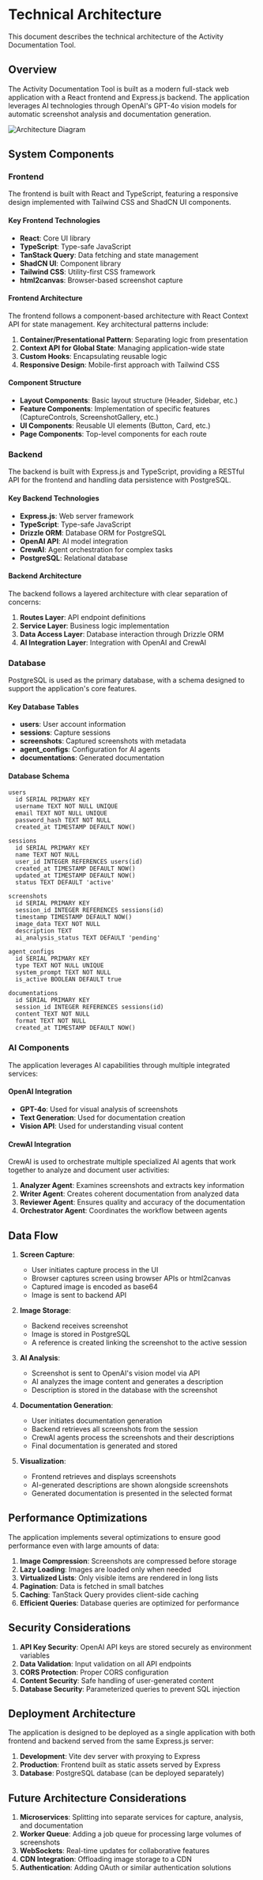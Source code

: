 # Technical Architecture

This document describes the technical architecture of the Activity Documentation Tool.

## Overview

The Activity Documentation Tool is built as a modern full-stack web application with a React frontend and Express.js backend. The application leverages AI technologies through OpenAI's GPT-4o vision models for automatic screenshot analysis and documentation generation.

![Architecture Diagram](./architecture-diagram.png)

## System Components

### Frontend

The frontend is built with React and TypeScript, featuring a responsive design implemented with Tailwind CSS and ShadCN UI components.

#### Key Frontend Technologies

- **React**: Core UI library
- **TypeScript**: Type-safe JavaScript
- **TanStack Query**: Data fetching and state management
- **ShadCN UI**: Component library
- **Tailwind CSS**: Utility-first CSS framework
- **html2canvas**: Browser-based screenshot capture

#### Frontend Architecture

The frontend follows a component-based architecture with React Context API for state management. Key architectural patterns include:

1. **Container/Presentational Pattern**: Separating logic from presentation
2. **Context API for Global State**: Managing application-wide state
3. **Custom Hooks**: Encapsulating reusable logic
4. **Responsive Design**: Mobile-first approach with Tailwind CSS

#### Component Structure

- **Layout Components**: Basic layout structure (Header, Sidebar, etc.)
- **Feature Components**: Implementation of specific features (CaptureControls, ScreenshotGallery, etc.)
- **UI Components**: Reusable UI elements (Button, Card, etc.)
- **Page Components**: Top-level components for each route

### Backend

The backend is built with Express.js and TypeScript, providing a RESTful API for the frontend and handling data persistence with PostgreSQL.

#### Key Backend Technologies

- **Express.js**: Web server framework
- **TypeScript**: Type-safe JavaScript
- **Drizzle ORM**: Database ORM for PostgreSQL
- **OpenAI API**: AI model integration
- **CrewAI**: Agent orchestration for complex tasks
- **PostgreSQL**: Relational database

#### Backend Architecture

The backend follows a layered architecture with clear separation of concerns:

1. **Routes Layer**: API endpoint definitions
2. **Service Layer**: Business logic implementation
3. **Data Access Layer**: Database interaction through Drizzle ORM
4. **AI Integration Layer**: Integration with OpenAI and CrewAI

### Database

PostgreSQL is used as the primary database, with a schema designed to support the application's core features.

#### Key Database Tables

- **users**: User account information
- **sessions**: Capture sessions
- **screenshots**: Captured screenshots with metadata
- **agent_configs**: Configuration for AI agents
- **documentations**: Generated documentation

#### Database Schema

```
users
  id SERIAL PRIMARY KEY
  username TEXT NOT NULL UNIQUE
  email TEXT NOT NULL UNIQUE
  password_hash TEXT NOT NULL
  created_at TIMESTAMP DEFAULT NOW()

sessions
  id SERIAL PRIMARY KEY
  name TEXT NOT NULL
  user_id INTEGER REFERENCES users(id)
  created_at TIMESTAMP DEFAULT NOW()
  updated_at TIMESTAMP DEFAULT NOW()
  status TEXT DEFAULT 'active'

screenshots
  id SERIAL PRIMARY KEY
  session_id INTEGER REFERENCES sessions(id)
  timestamp TIMESTAMP DEFAULT NOW()
  image_data TEXT NOT NULL
  description TEXT
  ai_analysis_status TEXT DEFAULT 'pending'

agent_configs
  id SERIAL PRIMARY KEY
  type TEXT NOT NULL UNIQUE
  system_prompt TEXT NOT NULL
  is_active BOOLEAN DEFAULT true

documentations
  id SERIAL PRIMARY KEY
  session_id INTEGER REFERENCES sessions(id)
  content TEXT NOT NULL
  format TEXT NOT NULL
  created_at TIMESTAMP DEFAULT NOW()
```

### AI Components

The application leverages AI capabilities through multiple integrated services:

#### OpenAI Integration

- **GPT-4o**: Used for visual analysis of screenshots
- **Text Generation**: Used for documentation creation
- **Vision API**: Used for understanding visual content

#### CrewAI Integration

CrewAI is used to orchestrate multiple specialized AI agents that work together to analyze and document user activities:

1. **Analyzer Agent**: Examines screenshots and extracts key information
2. **Writer Agent**: Creates coherent documentation from analyzed data
3. **Reviewer Agent**: Ensures quality and accuracy of the documentation
4. **Orchestrator Agent**: Coordinates the workflow between agents

## Data Flow

1. **Screen Capture**:
   - User initiates capture process in the UI
   - Browser captures screen using browser APIs or html2canvas
   - Captured image is encoded as base64
   - Image is sent to backend API

2. **Image Storage**:
   - Backend receives screenshot
   - Image is stored in PostgreSQL
   - A reference is created linking the screenshot to the active session

3. **AI Analysis**:
   - Screenshot is sent to OpenAI's vision model via API
   - AI analyzes the image content and generates a description
   - Description is stored in the database with the screenshot

4. **Documentation Generation**:
   - User initiates documentation generation
   - Backend retrieves all screenshots from the session
   - CrewAI agents process the screenshots and their descriptions
   - Final documentation is generated and stored

5. **Visualization**:
   - Frontend retrieves and displays screenshots
   - AI-generated descriptions are shown alongside screenshots
   - Generated documentation is presented in the selected format

## Performance Optimizations

The application implements several optimizations to ensure good performance even with large amounts of data:

1. **Image Compression**: Screenshots are compressed before storage
2. **Lazy Loading**: Images are loaded only when needed
3. **Virtualized Lists**: Only visible items are rendered in long lists
4. **Pagination**: Data is fetched in small batches
5. **Caching**: TanStack Query provides client-side caching
6. **Efficient Queries**: Database queries are optimized for performance

## Security Considerations

1. **API Key Security**: OpenAI API keys are stored securely as environment variables
2. **Data Validation**: Input validation on all API endpoints
3. **CORS Protection**: Proper CORS configuration
4. **Content Security**: Safe handling of user-generated content
5. **Database Security**: Parameterized queries to prevent SQL injection

## Deployment Architecture

The application is designed to be deployed as a single application with both frontend and backend served from the same Express.js server:

1. **Development**: Vite dev server with proxying to Express
2. **Production**: Frontend built as static assets served by Express
3. **Database**: PostgreSQL database (can be deployed separately)

## Future Architecture Considerations

1. **Microservices**: Splitting into separate services for capture, analysis, and documentation
2. **Worker Queue**: Adding a job queue for processing large volumes of screenshots
3. **WebSockets**: Real-time updates for collaborative features
4. **CDN Integration**: Offloading image storage to a CDN
5. **Authentication**: Adding OAuth or similar authentication solutions